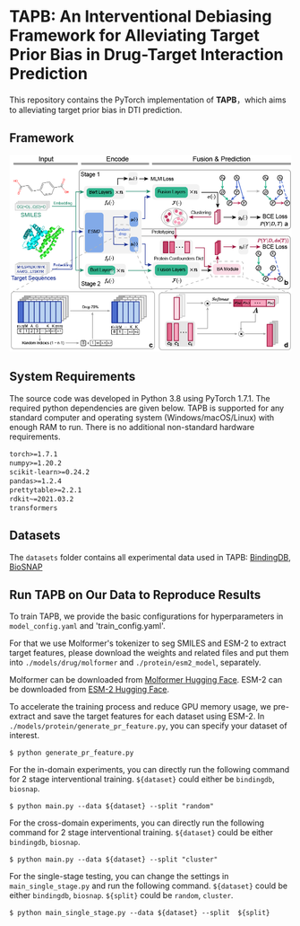 # TAPB: An Interventional Debiasing Framework for Alleviating Target Prior Bias in Drug-Target Interaction Prediction

This repository contains the PyTorch implementation of **TAPB**，which aims to alleviating target prior bias in DTI prediction.

## Framework

![TAPB](image/TAPB.png)

## System Requirements

The source code was developed in Python 3.8 using PyTorch 1.7.1. The required python dependencies are given below. TAPB is supported for any standard computer and operating system (Windows/macOS/Linux) with enough RAM to run. There is no additional non-standard hardware requirements.

```
torch>=1.7.1
numpy>=1.20.2
scikit-learn>=0.24.2
pandas>=1.2.4
prettytable>=2.2.1
rdkit~=2021.03.2
transformers
```

## Datasets

The `datasets` folder contains all experimental data used in TAPB: [BindingDB](https://github.com/peizhenbai/DrugBAN), [BioSNAP](https://github.com/peizhenbai/DrugBAN)

## Run TAPB on Our Data to Reproduce Results

To train TAPB, we provide the basic configurations for hyperparameters in `model_config.yaml` and 'train_config.yaml'.


For that we use Molformer's tokenizer to seg SMILES and ESM-2 to extract target features, please download the weights and related files and put them into `./models/drug/molformer` and `./protein/esm2_model`, separately.

Molformer can be downloaded from [Molformer Hugging Face](https://huggingface.co/ibm-research/MoLFormer-XL-both-10pct/tree/main). ESM-2 can be downloaded from [ESM-2 Hugging Face](https://huggingface.co/facebook/esm2_t33_650M_UR50D). 

To accelerate the training process and reduce GPU memory usage, we pre-extract and save the target features for each dataset using ESM-2. In `./models/protein/generate_pr_feature.py`, you can specify your dataset of interest.

```
$ python generate_pr_feature.py
```

For the in-domain experiments, you can directly run the following command for 2 stage interventional training. `${dataset}` could either be `bindingdb`, `biosnap`.

```
$ python main.py --data ${dataset} --split "random"
```

For the cross-domain experiments, you can directly run the following command for 2 stage interventional training. `${dataset}` could be either `bindingdb`, `biosnap`.

```
$ python main.py --data ${dataset} --split "cluster"
```

For the single-stage testing, you can change the settings in `main_single_stage.py` and run the following command. `${dataset}` could be either `bindingdb`, `biosnap`. `${split}` could be `random`, `cluster`. 

```
$ python main_single_stage.py --data ${dataset} --split  ${split}
```
